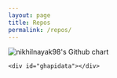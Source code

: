 ```yaml
---
layout: page
title: Repos
permalink: /repos/
---
```

<img src="https://contributionsapigithub.herokuapp.com/nikhilnayak98" alt="nikhilnayak98's Github chart" />
<br>
<div id="w">
   
    <div id="ghapidata"></div>
  </div>
  <script src='https://cdnjs.cloudflare.com/ajax/libs/jquery/2.1.3/jquery.min.js'></script>
  <script>
  $(function(){
  $(window).load(function(e){
    e.preventDefault();
    
    var username = 'nikhilnayak98';
    var requri   = 'https://api.github.com/users/'+username;
    var repouri  = 'https://api.github.com/users/'+username+'/repos';
    
    requestJSON(requri, function(json) {
      if(json.message == "Not Found" || username == '') {
        $('#ghapidata').html("<h2>No User Info Found</h2>");
      }
      
      else {
        // else we have a user and we display their info
        var fullname   = json.name;
        var username   = json.login;
        var aviurl     = json.avatar_url;
        var profileurl = json.html_url;
        var location   = json.location;
        var followersnum = json.followers;
        var followingnum = json.following;
        var reposnum     = json.public_repos;
        
        if(fullname == undefined) { fullname = username; }
        
        var outhtml = '<h2>'+' <span>@<a href="'+profileurl+'" target="_blank">'+username+'</a></span></h2>';
       
        outhtml = outhtml + '<div>';
        
        var repositories;
        $.getJSON(repouri, function(json){
          repositories = json;   
          outputPageContent();                
        });          
        
        function outputPageContent() {
          if(repositories.length == 0) { outhtml = outhtml + '<p>No repos!</p></div>'; }
          else {
            outhtml = outhtml + '<p></p> <ul>';
            $.each(repositories, function(index) {
              var stafork=repositories[index].fork?'<svg aria-hidden="true" class="octicon octicon-repo-forked" height="16" version="1.1" viewBox="0 0 10 16" width="10"><path fill-rule="evenodd" d="M8 1a1.993 1.993 0 0 0-1 3.72V6L5 8 3 6V4.72A1.993 1.993 0 0 0 2 1a1.993 1.993 0 0 0-1 3.72V6.5l3 3v1.78A1.993 1.993 0 0 0 5 15a1.993 1.993 0 0 0 1-3.72V9.5l3-3V4.72A1.993 1.993 0 0 0 8 1zM2 4.2C1.34 4.2.8 3.65.8 3c0-.65.55-1.2 1.2-1.2.65 0 1.2.55 1.2 1.2 0 .65-.55 1.2-1.2 1.2zm3 10c-.66 0-1.2-.55-1.2-1.2 0-.65.55-1.2 1.2-1.2.65 0 1.2.55 1.2 1.2 0 .65-.55 1.2-1.2 1.2zm3-10c-.66 0-1.2-.55-1.2-1.2 0-.65.55-1.2 1.2-1.2.65 0 1.2.55 1.2 1.2 0 .65-.55 1.2-1.2 1.2z"></path></svg>':'';
	      var desc=repositories[index].description;
              if(desc==null)
		desc="No Description Available";
             /* outhtml = outhtml + '<li><div class="row"> <div class="col s12 m12"> <div class="card"> <div class="card-content black-text"> <span class="card-title"><b>'+repositories[index].name+'</b></span> <p>'+desc+'</p> </div> <div class="card-action"> <a href="'+repositories[index].html_url+'">VIEW ON GITHUB</a> <span style="float:right;">'+stafork+'</span> </div> </div> </div> </div>'+'</li>'; */
	      localStorage.setItem(repositories[index].name, repositories[index].html_url);
              localStorage.setItem(desc, stafork);
            });
	    for (var i = 0; i < localStorage.length; i++){
    outhtml + = localStorage.getItem(localStorage.key(i)) + "\n";
}
            outhtml = outhtml + '</ul></div>'; 
          }
          $('#ghapidata').html(outhtml);
        } // end outputPageContent()
      } // end else statement
    }); // end requestJSON Ajax call
  }); // end click event handler
  
  function requestJSON(url, callback) {
    $.ajax({
      url: url,
      complete: function(xhr) {
        callback.call(null, xhr.responseJSON);
      }
    });
  }
});
  </script>
